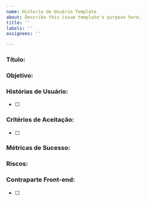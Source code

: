 ```yaml
---
name: Historia de Usuário Template
about: Describe this issue template's purpose here.
title: ''
labels: ''
assignees: ''

---
```


### Título:

### Objetivo: 

### Histórias de Usuário:
- [ ]

### Critérios de Aceitação:
- [ ]

### Métricas de Sucesso:

### Riscos:

### Contraparte Front-end:
- [ ]
